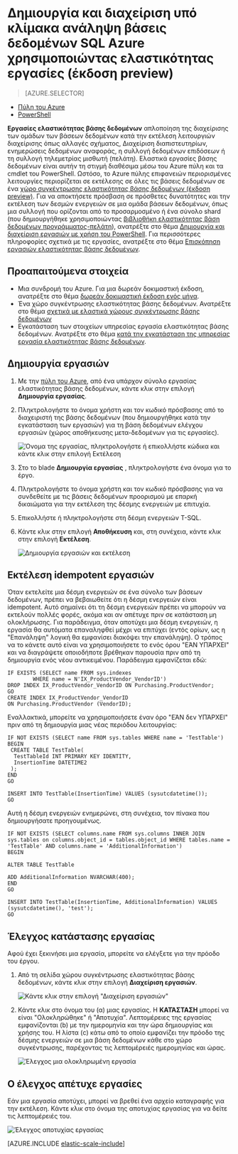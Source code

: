 <properties
    pageTitle="Δημιουργία και διαχείριση υπό κλίμακα ανάληψη βάσεις δεδομένων SQL Azure χρησιμοποιώντας ελαστικότητας εργασίες | Micosoft Azure"
    description="Θα καθοδηγήσουν για τη δημιουργία και τη διαχείριση μιας εργασίας ελαστικότητας βάσης δεδομένων."
    services="sql-database"
    documentationCenter=""
    manager="jhubbard"
    authors="ddove"
    editor=""/>

<tags
    ms.service="sql-database"
    ms.workload="sql-database"
    ms.tgt_pltfrm="na"
    ms.devlang="na"
    ms.topic="article"
    ms.date="07/27/2016"
    ms.author="ddove"/>

# <a name="create-and-manage-scaled-out-azure-sql-databases-using-elastic-jobs-preview"></a>Δημιουργία και διαχείριση υπό κλίμακα ανάληψη βάσεις δεδομένων SQL Azure χρησιμοποιώντας ελαστικότητας εργασίες (έκδοση preview)

> [AZURE.SELECTOR]
- [Πύλη του Azure](sql-database-elastic-jobs-create-and-manage.md)
- [PowerShell](sql-database-elastic-jobs-powershell.md)


**Εργασίες ελαστικότητας βάσης δεδομένων** απλοποίηση της διαχείρισης των ομάδων των βάσεων δεδομένων κατά την εκτέλεση λειτουργιών διαχείρισης όπως αλλαγές σχήματος, Διαχείριση διαπιστευτηρίων, ενημερώσεις δεδομένων αναφοράς, η συλλογή δεδομένων επιδόσεων ή τη συλλογή τηλεμετρίας μισθωτή (πελάτη). Ελαστικά εργασίες βάσης δεδομένων είναι αυτήν τη στιγμή διαθέσιμα μέσω του Azure πύλη και τα cmdlet του PowerShell. Ωστόσο, το Azure πύλης επιφανειών περιορισμένες λειτουργίες περιορίζεται σε εκτέλεσης σε όλες τις βάσεις δεδομένων σε ένα [χώρο συγκέντρωσης ελαστικότητας βάσης δεδομένων (έκδοση preview)](sql-database-elastic-pool.md). Για να αποκτήσετε πρόσβαση σε πρόσθετες δυνατότητες και την εκτέλεση των δεσμών ενεργειών σε μια ομάδα βάσεων δεδομένων, όπως μια συλλογή που ορίζονται από το προσαρμοσμένο ή ένα σύνολο shard (που δημιουργήθηκε χρησιμοποιώντας [βιβλιοθήκη ελαστικότητας βάση δεδομένων προγράμματος-πελάτη](sql-database-elastic-scale-introduction.md)), ανατρέξτε στο θέμα [Δημιουργία και διαχείριση εργασιών με χρήση του PowerShell](sql-database-elastic-jobs-powershell.md). Για περισσότερες πληροφορίες σχετικά με τις εργασίες, ανατρέξτε στο θέμα [Επισκόπηση εργασιών ελαστικότητας βάσης δεδομένων](sql-database-elastic-jobs-overview.md). 

## <a name="prerequisites"></a>Προαπαιτούμενα στοιχεία

* Μια συνδρομή του Azure. Για μια δωρεάν δοκιμαστική έκδοση, ανατρέξτε στο θέμα [δωρεάν δοκιμαστική έκδοση ενός μήνα](https://azure.microsoft.com/pricing/free-trial/).
* Ένα χώρο συγκέντρωσης ελαστικότητας βάσης δεδομένων. Ανατρέξτε στο θέμα [σχετικά με ελαστικά χώρους συγκέντρωσης βάσης δεδομένων](sql-database-elastic-pool.md)
* Εγκατάσταση των στοιχείων υπηρεσίας εργασία ελαστικότητας βάσης δεδομένων. Ανατρέξτε στο θέμα [κατά την εγκατάσταση της υπηρεσίας εργασία ελαστικότητας βάσης δεδομένων](sql-database-elastic-jobs-service-installation.md).

## <a name="creating-jobs"></a>Δημιουργία εργασιών

1. Με την [πύλη του Azure](https://portal.azure.com), από ένα υπάρχον σύνολο εργασίας ελαστικότητας βάσης δεδομένων, κάντε κλικ στην επιλογή **Δημιουργία εργασίας**.
2. Πληκτρολογήστε το όνομα χρήστη και τον κωδικό πρόσβασης από το διαχειριστή της βάσης δεδομένων (που δημιουργήθηκε κατά την εγκατάσταση των εργασιών) για τη βάση δεδομένων ελέγχου εργασιών (χώρος αποθήκευσης μετα-δεδομένων για τις εργασίες).

    ![Όνομα της εργασίας, πληκτρολογήστε ή επικολλήστε κώδικα και κάντε κλικ στην επιλογή Εκτέλεση][1]
2. Στο το blade **Δημιουργία εργασίας** , πληκτρολογήστε ένα όνομα για το έργο.
3. Πληκτρολογήστε το όνομα χρήστη και τον κωδικό πρόσβασης για να συνδεθείτε με τις βάσεις δεδομένων προορισμού με επαρκή δικαιώματα για την εκτέλεση της δέσμης ενεργειών με επιτυχία.
4. Επικολλήστε ή πληκτρολογήστε στη δέσμη ενεργειών T-SQL.
5. Κάντε κλικ στην επιλογή **Αποθήκευση** και, στη συνέχεια, κάντε κλικ στην επιλογή **Εκτέλεση**.

    ![Δημιουργία εργασιών και εκτέλεση][5]

## <a name="run-idempotent-jobs"></a>Εκτέλεση idempotent εργασιών

Όταν εκτελείτε μια δέσμη ενεργειών σε ένα σύνολο των βάσεων δεδομένων, πρέπει να βεβαιωθείτε ότι η δέσμη ενεργειών είναι idempotent. Αυτό σημαίνει ότι τη δέσμη ενεργειών πρέπει να μπορούν να εκτελούν πολλές φορές, ακόμα και αν απέτυχε πριν σε κατάσταση μη ολοκλήρωσης. Για παράδειγμα, όταν αποτύχει μια δέσμη ενεργειών, η εργασία θα αυτόματα επαναληφθεί μέχρι να επιτύχει (εντός ορίων, ως η "Επανάληψη" λογική θα εμφανίσει διακόψει την επανάληψη). Ο τρόπος να το κάνετε αυτό είναι να χρησιμοποιήσετε το ενός όρου "ΕΆΝ ΥΠΆΡΧΕΙ" και να διαγράψετε οποιοδήποτε βρέθηκαν παρουσία πριν από τη δημιουργία ενός νέου αντικειμένου. Παράδειγμα εμφανίζεται εδώ:

    IF EXISTS (SELECT name FROM sys.indexes
            WHERE name = N'IX_ProductVendor_VendorID')
    DROP INDEX IX_ProductVendor_VendorID ON Purchasing.ProductVendor;
    GO
    CREATE INDEX IX_ProductVendor_VendorID
    ON Purchasing.ProductVendor (VendorID);

Εναλλακτικά, μπορείτε να χρησιμοποιήσετε έναν όρο "ΕΆΝ δεν ΥΠΆΡΧΕΙ" πριν από τη δημιουργία μιας νέας περιόδου λειτουργίας:

    IF NOT EXISTS (SELECT name FROM sys.tables WHERE name = 'TestTable')
    BEGIN
     CREATE TABLE TestTable(
      TestTableId INT PRIMARY KEY IDENTITY,
      InsertionTime DATETIME2
     );
    END
    GO

    INSERT INTO TestTable(InsertionTime) VALUES (sysutcdatetime());
    GO

Αυτή η δέσμη ενεργειών ενημερώνει, στη συνέχεια, τον πίνακα που δημιουργήσατε προηγουμένως.

    IF NOT EXISTS (SELECT columns.name FROM sys.columns INNER JOIN sys.tables on columns.object_id = tables.object_id WHERE tables.name = 'TestTable' AND columns.name = 'AdditionalInformation')
    BEGIN

    ALTER TABLE TestTable

    ADD AdditionalInformation NVARCHAR(400);
    END
    GO

    INSERT INTO TestTable(InsertionTime, AdditionalInformation) VALUES (sysutcdatetime(), 'test');
    GO


## <a name="checking-job-status"></a>Έλεγχος κατάστασης εργασίας

Αφού έχει ξεκινήσει μια εργασία, μπορείτε να ελέγξετε για την πρόοδο του έργου.

1. Από τη σελίδα χώρου συγκέντρωσης ελαστικότητας βάσης δεδομένων, κάντε κλικ στην επιλογή **Διαχείριση εργασιών**.

    ![Κάντε κλικ στην επιλογή "Διαχείριση εργασιών"][2]

2. Κάντε κλικ στο όνομα του (α) μιας εργασίας. Η **ΚΑΤΆΣΤΑΣΗ** μπορεί να είναι "Ολοκληρώθηκε" ή "Αποτυχία". Λεπτομέρειες της εργασίας εμφανίζονται (b) με την ημερομηνία και την ώρα δημιουργίας και χρήσης του. Η λίστα (c) κάτω από το οποίο εμφανίζει την πρόοδο της δέσμης ενεργειών σε μια βάση δεδομένων κάθε στο χώρο συγκέντρωσης, παρέχοντας τις λεπτομέρειές ημερομηνίας και ώρας.

    ![Έλεγχος μια ολοκληρωμένη εργασία][3]


## <a name="checking-failed-jobs"></a>Ο έλεγχος απέτυχε εργασίες

Εάν μια εργασία αποτύχει, μπορεί να βρεθεί ένα αρχείο καταγραφής για την εκτέλεση. Κάντε κλικ στο όνομα της αποτυχίας εργασίας για να δείτε τις λεπτομέρειές του.

![Έλεγχος αποτυχίας εργασίας][4]


[AZURE.INCLUDE [elastic-scale-include](../../includes/elastic-scale-include.md)]

<!--Image references-->
[1]: ./media/sql-database-elastic-jobs-create-and-manage/screen-1.png
[2]: ./media/sql-database-elastic-jobs-create-and-manage/click-manage-jobs.png
[3]: ./media/sql-database-elastic-jobs-create-and-manage/running-jobs.png
[4]: ./media/sql-database-elastic-jobs-create-and-manage/failed.png
[5]: ./media/sql-database-elastic-jobs-create-and-manage/screen-2.png

 
